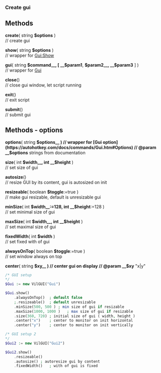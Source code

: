 ### Create gui  ## Methods  __create__( string __$options__ )  // create gui  __show__( string __$options__ )  // wrapper for [Gui:Show](https://autohotkey.com/docs/commands/Gui.htm#Show)  __gui__( string __$command__, [ __$param1__, __$param2__, __$param3__ ] )  // wrapper for [Gui](https://autohotkey.com/docs/commands/Gui.htm)  __close__()  //  close gui window, let script running  __exit__()  // exit script  __submit__()  // submit gui  ## Methods - options  __options__( string __$options__ )  // wrapper for [Gui option](https://autohotkey.com/docs/commands/Gui.htm#Options)  // @param __$options__ strings from documentation  __size__( int __$width__, int __$height__ )  // set size of gui  __autosize__()  // resize GUI by its content, gui is autosized on init  __resizeable__( boolean __$toggle__:=true )  //  make gui resizable, default is unresizable gui  __minSize__( int __$width__:=128, int __$height__:=128 )  // set minimal size of gui  __maxSize__( int __$width__, int __$height__ )  // set maximal size of gui  __fixedWidth__( int __$width__ )  // set fixed with of gui  __alwaysOnTop__( boolean __$toggle__:=true )  // set window always on top  __center__( string __$xy__ )  // center gui on display  // @param __$xy__ "x|y"  ``` php
/* GUI setup*/$Gui := new VilGUI("Gui")$Gui.show()	.alwaysOnTop()	; default false	;.resizeable()	; default unresizable	.minSize(500, 500 )	; min size of gui if resizable	.maxSize(1000, 1000 )	; max size of gui if resizable	.size(360, 720)	; initial size of gui ( width, height )	.center("x")	; center to monitor on init horizontal	.center("y")	; center to monitor on init vertically/* GUI setup 2*/$Gui2 := new VilGUI("Gui2")$Gui2.show()	.resizeable()	.autosize()	; autoresize gui by content	.fixedWidth()	; with of gui is fixed
```    